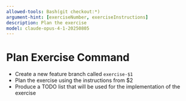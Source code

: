 ```yaml
---
allowed-tools: Bash(git checkout:*)
argument-hint: [exerciseNumber, exerciseInstructions]
description: Plan the exercise
model: claude-opus-4-1-20250805
---
```


# Plan Exercise Command

- Create a new feature branch called `exercise-$1`
- Plan the exercise using the instructions from $2
- Produce a TODO list that will be used for the implementation of the exercise
